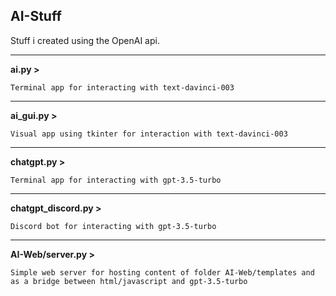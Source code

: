 **AI-Stuff**
---
Stuff i created using the OpenAI api.

---

**ai.py >**

```Terminal app for interacting with text-davinci-003```

---

**ai_gui.py >**

```Visual app using tkinter for interaction with text-davinci-003```

---

**chatgpt.py >**

```Terminal app for interacting with gpt-3.5-turbo```

---

**chatgpt_discord.py >**

```Discord bot for interacting with gpt-3.5-turbo```

---

**AI-Web/server.py >**

```Simple web server for hosting content of folder AI-Web/templates and as a bridge between html/javascript and gpt-3.5-turbo```

